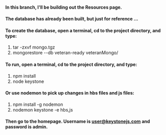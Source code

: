 #### In this branch, I'll be building out the Resources page.

#### The database has already been built, but just for reference ...
#### To create the database, open a terminal, cd to the project directory, and type:

1. tar -zxvf mongo.tgz
2. mongorestore --db veteran-ready veteranMongo/

#### To run, open a terminal, cd to the project directory, and type:

1. npm install
2. node keystone

#### Or use nodemon to pick up changes in hbs files and js files:

1. npm install -g nodemon
2. nodemon keystone -e hbs,js

#### Then go to the homepage.  Username is user@keystonejs.com and password is admin.
